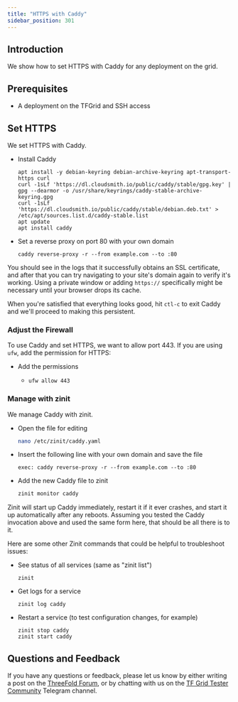 ```yaml
---
title: "HTTPS with Caddy"
sidebar_position: 301
---
```






## Introduction

We show how to set HTTPS with Caddy for any deployment on the grid.

## Prerequisites

- A deployment on the TFGrid and SSH access

## Set HTTPS

We set HTTPS with Caddy.

- Install Caddy
    ```
    apt install -y debian-keyring debian-archive-keyring apt-transport-https curl
    curl -1sLf 'https://dl.cloudsmith.io/public/caddy/stable/gpg.key' | gpg --dearmor -o /usr/share/keyrings/caddy-stable-archive-keyring.gpg
    curl -1sLf 'https://dl.cloudsmith.io/public/caddy/stable/debian.deb.txt' > /etc/apt/sources.list.d/caddy-stable.list
    apt update
    apt install caddy
    ```
- Set a reverse proxy on port 80 with your own domain
    ```
    caddy reverse-proxy -r --from example.com --to :80
    ```

You should see in the logs that it successfully obtains an SSL certificate, and after that you can try navigating to your site's domain again to verify it's working. Using a private window or adding `https://` specifically might be necessary until your browser drops its cache.

When you're satisfied that everything looks good, hit `ctl-c` to exit Caddy and we'll proceed to making this persistent.

### Adjust the Firewall

To use Caddy and set HTTPS, we want to allow port 443. If you are using `ufw`, add the permission for HTTPS:

* Add the permissions
  * ```
    ufw allow 443
    ```

### Manage with zinit

We manage Caddy with zinit.

- Open the file for editing
    ```bash
    nano /etc/zinit/caddy.yaml
    ```
- Insert the following line with your own domain and save the file
    ```
    exec: caddy reverse-proxy -r --from example.com --to :80
    ```
- Add the new Caddy file to zinit
    ```bash
    zinit monitor caddy
    ```

Zinit will start up Caddy immediately, restart it if it ever crashes, and start it up automatically after any reboots. Assuming you tested the Caddy invocation above and used the same form here, that should be all there is to it. 

Here are some other Zinit commands that could be helpful to troubleshoot issues:

- See status of all services (same as "zinit list")
    ```
    zinit
    ```
- Get logs for a service
    ```
    zinit log caddy
    ```
- Restart a service (to test configuration changes, for example)
    ```
    zinit stop caddy
    zinit start caddy
    ```

## Questions and Feedback

If you have any questions or feedback, please let us know by either writing a post on the [ThreeFold Forum](https://forum.threefold.io/), or by chatting with us on the [TF Grid Tester Community](https://t.me/threefoldtesting) Telegram channel.